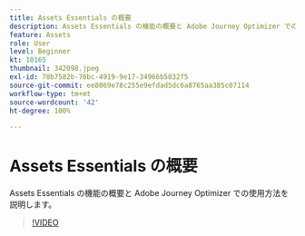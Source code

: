 ```yaml
---
title: Assets Essentials の概要
description: Assets Essentials の機能の概要と Adobe Journey Optimizer での使用方法を説明します。
feature: Assets
role: User
level: Beginner
kt: 10165
thumbnail: 342098.jpeg
exl-id: 78b7582b-76bc-4919-9e17-34966b5032f5
source-git-commit: ee8069e78c255e9efdad5dc6a8765aa385c07114
workflow-type: tm+mt
source-wordcount: '42'
ht-degree: 100%

---
```


# Assets Essentials の概要

Assets Essentials の機能の概要と Adobe Journey Optimizer での使用方法を説明します。

>[!VIDEO](https://video.tv.adobe.com/v/342098?quality=12&learn=on)
